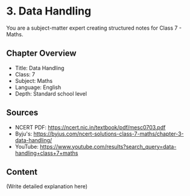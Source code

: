 # 3. Data Handling

You are a subject-matter expert creating structured notes for Class 7 - Maths.

## Chapter Overview
- Title: Data Handling
- Class: 7
- Subject: Maths
- Language: English
- Depth: Standard school level

## Sources
- NCERT PDF: https://ncert.nic.in/textbook/pdf/mesc0703.pdf
- Byju's: https://byjus.com/ncert-solutions-class-7-maths/chapter-3-data-handling/
- YouTube: https://www.youtube.com/results?search_query=data-handling+class+7+maths

## Content
(Write detailed explanation here)
